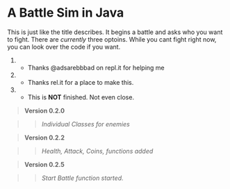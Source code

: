 # A Battle Sim in Java

This is just like the title describes. It begins a battle and asks who you want to fight. There are *currently* three optoins. While you cant fight right now, you can look over the code if you want.

1. - Thanks @adsarebbbad on repl.it for helping me
2. - Thanks rel.it for a place to make this.
3. - This is __NOT__ finished. Not even close.

> __Version 0.2.0__ 

>> _Individual Classes for enemies_

> __Version 0.2.2__

>> _Health, Attack, Coins, functions added_

> __Version 0.2.5__

>> _Start Battle function started._


